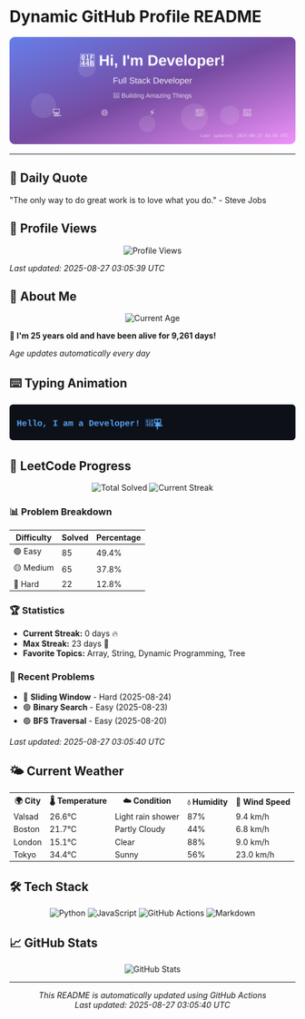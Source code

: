 # Dynamic GitHub Profile README

<!-- HEADER-START -->
<p align="center">
    <img src="./assets/header.svg" alt="Profile Header" />
</p>

---

<!-- HEADER-END -->

<!-- QUOTES-START -->
## 💭 Daily Quote

"The only way to do great work is to love what you do." - Steve Jobs

<!-- QUOTES-END -->

<!-- VISITOR-COUNTER-START -->
## 👀 Profile Views

<p align="center">
    <img src="https://img.shields.io/badge/Profile%20Views-572-blue?style=for-the-badge&logo=eye&logoColor=white" alt="Profile Views">
</p>

*Last updated: 2025-08-27 03:05:39 UTC*

<!-- VISITOR-COUNTER-END -->

<!-- AGE-START -->
## 🎂 About Me

<p align="center">
    <img src="https://img.shields.io/badge/Age-25%20years%204%20months%208%20days-brightgreen?style=for-the-badge&logo=calendar&logoColor=white" alt="Current Age">
</p>

**🌟 I'm 25 years old and have been alive for 9,261 days!**

*Age updates automatically every day*

<!-- AGE-END -->

<!-- TYPING-ANIMATION-START -->
## ⌨️ Typing Animation

<p align="center">
    <img src="./assets/typing_animation.svg" alt="Typing Animation" />
</p>

<!-- TYPING-ANIMATION-END -->

<!-- LEETCODE-START -->
## 🧩 LeetCode Progress

<p align="center">
    <img src="https://img.shields.io/badge/Total%20Solved-172-brightgreen?style=for-the-badge&logo=leetcode&logoColor=white" alt="Total Solved">
    <img src="https://img.shields.io/badge/Current%20Streak-0%20days-orange?style=for-the-badge&logo=fire&logoColor=white" alt="Current Streak">
</p>

### 📊 Problem Breakdown

| Difficulty | Solved | Percentage |
|------------|--------|------------|
| 🟢 Easy | 85 | 49.4% |
| 🟡 Medium | 65 | 37.8% |
| 🔴 Hard | 22 | 12.8% |

### 🏆 Statistics
- **Current Streak:** 0 days 🔥
- **Max Streak:** 23 days 🏅
- **Favorite Topics:** Array, String, Dynamic Programming, Tree

### 📝 Recent Problems
- 🔴 **Sliding Window** - Hard (2025-08-24)
- 🟢 **Binary Search** - Easy (2025-08-23)
- 🟢 **BFS Traversal** - Easy (2025-08-20)

*Last updated: 2025-08-27 03:05:40 UTC*

<!-- LEETCODE-END -->

<!-- WEATHER-START -->
## 🌤️ Current Weather

<table>
<tr>
    <th>🌍 City</th>
    <th>🌡️ Temperature</th>
    <th>☁️ Condition</th>
    <th>💧 Humidity</th>
    <th>💨 Wind Speed</th>
</tr>
<tr>
    <td>Valsad</td>
    <td>26.6°C</td>
    <td>Light rain shower</td>
    <td>87%</td>
    <td>9.4 km/h</td>
</tr>
<tr>
    <td>Boston</td>
    <td>21.7°C</td>
    <td>Partly Cloudy</td>
    <td>44%</td>
    <td>6.8 km/h</td>
</tr>
<tr>
    <td>London</td>
    <td>15.1°C</td>
    <td>Clear</td>
    <td>88%</td>
    <td>9.0 km/h</td>
</tr>
<tr>
    <td>Tokyo</td>
    <td>34.4°C</td>
    <td>Sunny</td>
    <td>56%</td>
    <td>23.0 km/h</td>
</tr>
</table>
<!-- WEATHER-END -->

## 🛠️ Tech Stack

<p align="center">
    <img src="https://img.shields.io/badge/Python-3776AB?style=for-the-badge&logo=python&logoColor=white" alt="Python">
    <img src="https://img.shields.io/badge/JavaScript-F7DF1E?style=for-the-badge&logo=javascript&logoColor=black" alt="JavaScript">
    <img src="https://img.shields.io/badge/GitHub%20Actions-2088FF?style=for-the-badge&logo=github-actions&logoColor=white" alt="GitHub Actions">
    <img src="https://img.shields.io/badge/Markdown-000000?style=for-the-badge&logo=markdown&logoColor=white" alt="Markdown">
</p>

## 📈 GitHub Stats

<p align="center">
    <img src="https://github-readme-stats.vercel.app/api?username=ambicuity&show_icons=true&theme=radical" alt="GitHub Stats">
</p>

---

<p align="center">
    <i>This README is automatically updated using GitHub Actions</i><br>
    <i>Last updated: 2025-08-27 03:05:40 UTC</i>
</p>
